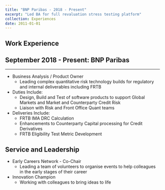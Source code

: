 ```yaml
---
title: "BNP Paribas - 2018 - Present"
excerpt: "Led BA for full revaluation stress testing platform"
collection: Experiences
date: 2011-01-01
---
```


Work Experience
------
## September 2018 - Present: BNP Paribas
---
  * Business Analysis / Product Owner
    - Leading complex quantitative risk technology builds for regulatory and internal deliverables including FRTB
  * Duties Include:
    - Design, Build and Test of software products to support Global Markets and Market and Counterparty Credit Risk
    - Liaison with Risk and Front Office Quant teams
  * Deliveries Include:
    - FRTB IMA DRC Calculation
    - Enhancements to Counterparty Capital processing for Credit Derivatives
    - FRTB Eligibility Test Metric Development

Service and Leadership
---------
* Early Careers Network - Co-Chair
    - Leading a team of volunteers to organise events to help colleagues in the early stages of their career
* Innovation Champion
    - Working with colleagues to bring ideas to life
